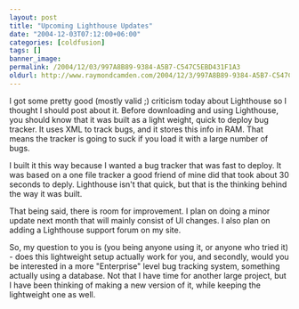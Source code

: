 ```yaml
---
layout: post
title: "Upcoming Lighthouse Updates"
date: "2004-12-03T07:12:00+06:00"
categories: [coldfusion]
tags: []
banner_image: 
permalink: /2004/12/03/997A8B89-9384-A5B7-C547C5EBD431F1A3
oldurl: http://www.raymondcamden.com/2004/12/3/997A8B89-9384-A5B7-C547C5EBD431F1A3
---
```


I got some pretty good (mostly valid ;) criticism today about Lighthouse so I thought I should post about it. Before downloading and using Lighthouse, you should know that it was built as a light weight, quick to deploy bug tracker. It uses XML to track bugs, and it stores this info in RAM. That means the tracker is going to suck if you load it with a large number of bugs.

I built it this way because I wanted a bug tracker that was fast to deploy. It was based on a one file tracker a good friend of mine did that took about 30 seconds to deply. Lighthouse isn't that quick, but that is the thinking behind the way it was built. 

That being said, there is room for improvement. I plan on doing a minor update next month that will mainly consist of UI changes. I also plan on adding a Lighthouse support forum on my site.

So, my question to you is (you being anyone using it, or anyone who tried it) - does this lightweight  setup actually work for you, and secondly, would you be interested in a more "Enterprise" level bug tracking system, something actually using a database. Not that I have time for another large project, but I have been thinking of making a new version of it, while keeping the lightweight one as well.